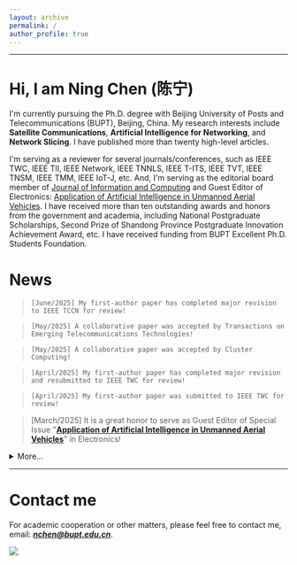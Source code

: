 ```yaml
---
layout: archive
permalink: /
author_profile: true
---
```


---

Hi, I am Ning Chen (陈宁)
======
I'm currently pursuing the Ph.D. degree with Beijing University of Posts and Telecommunications (BUPT), Beijing, China. My research interests include **Satellite Communications**, **Artificial Intelligence for Networking**, and **Network Slicing**. I have published more than twenty high-level articles. 

I'm serving as a reviewer for several journals/conferences, such as IEEE TWC, IEEE TII, IEEE Network, IEEE TNNLS, IEEE T-ITS, IEEE TVT, IEEE TNSM, IEEE TMM, IEEE IoT-J, etc. And, I'm serving as the editorial board member of [Journal of Information and Computing](https://www.hkstmpress.com/journals/JIC/) and Guest Editor of Electronics: [Application of Artificial Intelligence in Unmanned Aerial Vehicles](https://www.mdpi.com/journal/electronics/special_issues/FW7A5WF45P). I have received more than ten outstanding awards and honors from the government and academia, including National Postgraduate Scholarships, Second Prize of Shandong Province Postgraduate Innovation Achievement Award, etc. I have received funding from BUPT Excellent Ph.D. Students Foundation.

News
======

> `[June/2025] My first-author paper has completed major revision to IEEE TCCN for review!`

> `[May/2025] A collaborative paper was accepted by Transactions on Emerging Telecommunications Technologies!`

> `[May/2025] A collaborative paper was accepted by Cluster Computing!`

> `[April/2025] My first-author paper has completed major revision and resubmitted to IEEE TWC for review!`

> `[April/2025] My first-author paper was submitted to IEEE TWC for review!`

> [March/2025] It is a great honor to serve as Guest Editor of Special Issue "[**Application of Artificial Intelligence in Unmanned Aerial Vehicles**](https://www.mdpi.com/journal/electronics/special_issues/FW7A5WF45P)" in Electronics!

<details>
<summary>More...</summary>
<div markdown="1">

> `[March/2025] My first-author paper received a major revision decision from IEEE TWC!`

> `[January/2025] A collaborative paper was accepted by Sensors!`

> `[December/2024] My first-author paper was submitted to IEEE TCCN for review!`

> `[December/2024] My paper was accepted by IEEE IoT-J!`

> `[November/2024] A collaborative paper was submitted by IEEE TNSE!`

> `[September/2024] A collaborative paper was accepted by IEEE TNSM!`

> `[September/2024] My first-author paper was submitted to IEEE TWC for review!`

> `[August/2024] A collaborative paper was accepted by Automated Software Engineering!`

> `[July/2024] My paper was accepted by IEEE COMST!`

> `[June/2024] A collaborative paper was accepted by China Communications!`

> `[May/2024] I received funding for BUPT Excellent Ph.D. Students Foundation!`

> `[January/2024] My paper was accepted by IEEE Network!`

> `[January/2024] My paper was accepted by IEEE TII!`

</div>
</details>

<hr>


Contact me
======
For academic cooperation or other matters, please feel free to contact me, email: _**<font color=red>nchen@bupt.edu.cn</font>**_.

   
<a href="https://clustrmaps.com/site/1c7bx"  title="ClustrMaps"><img src="//www.clustrmaps.com/map_v2.png?d=hvc5O1UgPA06p6-UMeOwQ0f3TRcKR9DNeTrErNgDvb8&cl=ffffff" /></a>


